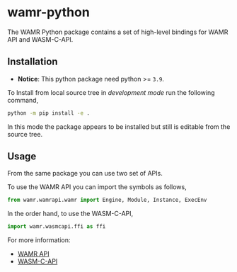 # wamr-python

The WAMR Python package contains a set of high-level bindings for WAMR API and WASM-C-API.

## Installation

* **Notice**: This python package need python >= `3.9`.

To Install from local source tree in _development mode_ run the following command,

```bash
python -m pip install -e .
```

In this mode the package appears to be installed but still is editable from the source tree.

## Usage

From the same package you can use two set of APIs.

To use the WAMR API you can import the symbols as follows,

```py
from wamr.wamrapi.wamr import Engine, Module, Instance, ExecEnv
```

In the order hand, to use the WASM-C-API,

```py
import wamr.wasmcapi.ffi as ffi
```

For more information:

* [WAMR API](./wamr-api)
* [WASM-C-API](./wasm-c-api)
